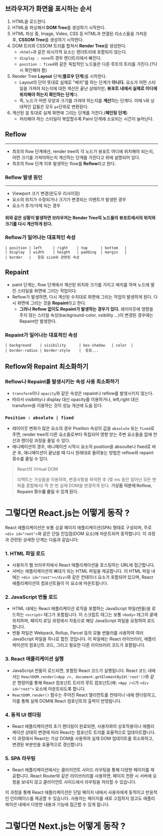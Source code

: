 
## 브라우저가 화면을 표시하는 순서
1. HTML을 로드한다.
2. HTML을 파싱해서 **DOM Tree**를 생성하기 시작한다.
3. HTML 파싱 중, Image, Video, CSS 등 HTML과 연결된 리소스들을 가져온 후, **CSSOM Tree**를 생성하기 시작한다.
4. DOM 트리와 CSSOM 트리를 합쳐서 **Render Tree**를 생성한다.
    - `<html>`과 같은 비시각적 요소는 렌더트리에 포함되지 않는다.
    - `display : none`의 경우 렌더트리에서 빠진다.
    - `position : fixed`와 같은 독립적인 노드들은 다른 루트의 트리를 가진다.(?다시 확인해야 함)
5. Render Tree **Layout** 단계(**플로우 단계**)를 시작한다.
    - Layout의 단어 뜻대로 실제로 "배치"를 하는 단계가 **아니다.** 요소가 어떤 스타일을 가져야 되는지에 대한 계산은 끝난 상태지만, **뷰포트 내에서 실제로 어디에 위치해야 하는지 확인하는 단계**다.
    - 즉, 노드가 어떤 모양과 크기를 가져야 하는지를 **계산**하는 단계다. 이때 `%`와 상대적인 값들은 모두 `px`단위로 변환된다.
6. 계산된 걸 토대로 실제 화면에 그리는 단계를 거친다.(**페인팅 단계**)
    - 처리해야 하는 스타일이 복잡할수록 Paint 단계에 소요되는 시간이 늘어난다.

  
## Reflow
---
- 최초의 flow 단계에선, render tree의 각 노드가 뷰포트 어디에 위치해야 되는지, 어떤 크기를 가져야하는지 계산하는 단계를 거친다고 위에 설명되어 있다.
- 최초의 flow 단계 이후 발생하는 flow를 **Reflow**라고 한다.

  

### Reflow 발생 원인
---
- Viewport 크기 변경(윈도우 리사이징)
- 요소의 위치가 수정되거나 크기가 변경되는 이벤트가 발생한 경우
- 요소가 추가/삭제 되는 경우
#### 위와 같은 상황이 발생하면 브라우저는 Render Tree의 노드들의 뷰포트에서의 위치와 크기를 다시 계산하게 된다.
 
### Reflow가 일어나는 대표적인 속성

```
| position | left     | right    | top      | bottom   |
| display  | width    | height   | padding  | margin   |
| border   |   등등 size와 관련된 속성
```

  
  
  

## Repaint

- paint 단계는, flow 단계에서 계산된 위치와 크기를 가지고 배치를 하며 노드에 딸린 스타일을 화면에 그리는 작업이다.
- Reflow가 발생하면, 다시 계산된 수치대로 화면에 그리는 작업이 발생하게 된다. 다시 화면에 그리는 것을 **Repaint**라고 한다.
    - **그러나 Reflow 없이도 Repaint가 발생하는 경우가 있다.** 레이아웃에 영향을 주지 않는 스타일 속성(background-color, vsibility ...)이 변경된 경우에는 Repaint만 발생한다.

  

### Repaint가 일어나는 대표적인 속성
```
| background    | visibility      | box-shadow   | color  |
| border-radius | border-style    |  등등...
```

  
  
  

## Reflow와 Repaint 최소화하기

### Reflow나 Repaint를 발생시키는 속성 사용 최소화하기

- `transform`이나 `opacity`와 같은 속성은 repaint나 reflow를 발생시키지 않는다.
- 따라서 visibility나 display 대신 opacity를 이용하거나, left,right 대신 transform을 이용하는 것이 성능 개선에 도움 된다.

  

### `Position : absolute | fixed`

- 레이아웃 변화가 많은 요소의 경우 Position 속성의 값을 `absolute` 또는 `fixed`로 주면, render tree의 다른 요소들로부터 독립되어 영향 받는 주변 요소들을 없애 연산과 렌더링 과정을 줄일 수 있다.
- 애니메이션의 경우, 애니메이션 시작시 요소의 position을 absoulte나 fixed로 바꾼 후, 애니메이션이 끝났을 때 다시 원래대로 돌려놓는 방법은 reflow와 repaint 횟수를 줄일 수 있다.

  
  

>  React의 Virtual DOM
> 
> 리액트는 가상돔을 이용하여, 변경사항을 파악한 후 (몇 ms 동안 일어난 모든 변화를 종합해서) 딱 한 번 실제 DOM을 변경하게 된다. **가상돔 덕분에 Reflow, Repaint 횟수를 줄일 수 있게 된다.**
# 그렇다면 React.js는 어떻게 동작 ?
React 애플리케이션은 보통 싱글 페이지 애플리케이션(SPA) 형태로 구성되며, 주로 `<div id="root">`와 같은 단일 진입점(DOM 요소)에 마운트되어 동작합니다. 이 과정과 관련된 상세한 단계는 다음과 같습니다:

### 1. HTML 파일 로드

- 사용자가 웹 브라우저에서 React 애플리케이션을 호스팅하는 URL에 접근합니다.
- 서버는 애플리케이션의 뼈대가 되는 HTML 파일을 제공합니다. 이 HTML 파일 내에는 `<div id="root"></div>`와 같은 컨테이너 요소가 포함되어 있으며, React 애플리케이션의 컴포넌트들이 이 요소에 마운트됩니다.

### 2. JavaScript 번들 로드

- HTML 내에는 React 애플리케이션 로직을 포함하는 JavaScript 파일(번들)을 로드하는 `<script>` 태그가 포함됩니다. 이 스크립트 태그는 보통 `<body>` 태그의 끝에 위치하며, 페이지 로딩 과정에서 자동으로 해당 JavaScript 파일을 요청하여 로드합니다.
- 번들 파일은 Webpack, Rollup, Parcel 등의 모듈 번들러를 사용하여 여러 JavaScript 파일을 하나로 합친 것입니다. 이 파일에는 React 라이브러리, 애플리케이션의 컴포넌트 코드, 그리고 필요한 다른 라이브러리 코드가 포함됩니다.

### 3. React 애플리케이션 실행

- JavaScript 번들이 로드되면, 포함된 React 코드가 실행됩니다. React 코드 내에서는 `ReactDOM.render(<App />, document.getElementById('root'))`와 같은 명령어를 통해 React 컴포넌트 트리의 루트 컴포넌트(예: `<App />`)가 `<div id="root">` 요소에 마운트되도록 합니다.
- `ReactDOM.render()` 함수는 주어진 React 엘리먼트를 컨테이너 내에 렌더링하고, 이를 통해 실제 DOM에 React 컴포넌트의 출력이 반영됩니다.

### 4. 동적 UI 렌더링

- React 애플리케이션의 초기 렌더링이 완료되면, 사용자와의 상호작용이나 애플리케이션 상태의 변경에 따라 React는 컴포넌트 트리를 효율적으로 업데이트합니다.
- 이 과정에서 React는 가상 DOM을 사용하여 실제 DOM 업데이트를 최소화하고, 변경된 부분만을 효율적으로 갱신합니다.

### 5. SPA 라우팅

- React 애플리케이션에서는 클라이언트 사이드 라우팅을 통해 다양한 페이지를 제공합니다. React Router와 같은 라이브러리를 사용하면, 페이지 전환 시 서버에 요청을 보내지 않고 클라이언트 사이드에서 라우팅을 처리할 수 있습니다.

이 과정을 통해 React 애플리케이션은 단일 페이지 내에서 사용자에게 동적이고 반응적인 인터페이스를 제공할 수 있습니다. 사용자는 페이지를 새로 고침하지 않고도 애플리케이션 내에서 다양한 내용과 기능에 접근할 수 있게 됩니다.

# 그렇다면 Next.js는 어떻게 동작 ?

